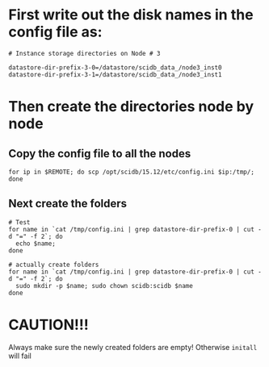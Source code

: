 # First write out the disk names in the config file as:

```
# Instance storage directories on Node # 3

datastore-dir-prefix-3-0=/datastore/scidb_data_/node3_inst0
datastore-dir-prefix-3-1=/datastore/scidb_data_/node3_inst1
```

# Then create the directories node by node

## Copy the config file to all the nodes

```
for ip in $REMOTE; do scp /opt/scidb/15.12/etc/config.ini $ip:/tmp/; done
```

## Next create the folders

```
# Test 
for name in `cat /tmp/config.ini | grep datastore-dir-prefix-0 | cut -d "=" -f 2`; do 
  echo $name; 
done

# actually create folders
for name in `cat /tmp/config.ini | grep datastore-dir-prefix-0 | cut -d "=" -f 2`; do 
  sudo mkdir -p $name; sudo chown scidb:scidb $name
done
```

# CAUTION!!!

Always make sure the newly created folders are empty! Otherwise `initall` will fail
